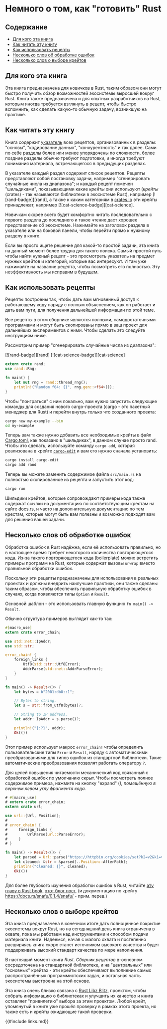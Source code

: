 # Немного о том, как "готовить" Rust

## Содержание

- [Для кого эта книга](#who-this-book-is-for)
- [Как читать эту книгу](#how-to-read-this-book)
- [Как использовать рецепты](#how-to-use-the-recipes)
- [Несколько слов об обработке ошибок](#a-note-about-error-handling)
- [Несколько слов о выборе крейтов](#a-note-about-crate-representation)

## Для кого эта книга

Эта книга предназначена для новичков в Rust, таким образом они могут быстро получить обзор возможностей экосистемы выросшей вокруг Rust. Книга также предназначена и для опытных разработчиков на Rust, которым иногда требуется взглянуть в рецепт, чтобы быстро вспомнить, как сделать какую-то обычную задачу, возникшую на практике.

## Как читать эту книгу

Книга содержит [указатель] всех рецептов, организованных в разделы: "основы", "кодирование данных", "конкурентность" и так далее. Сами по себе разделы более или менее упорядочены по сложности, более поздние разделы обычно требуют подготовки, и иногда требуют понимания материала, встречающегося в предыдущих разделах.

В указателе каждый раздел содержит список рецептов. Рецепты представляют собой постановку задачи, например "сгенерировать случайные числа из диапазона"; и каждый рецепт помечен "шильдиками", показывающими какие *крейты* они используют (*крейты* (crates) - так называются библиотеки в экосистеме Rust), например [![rand-badge]][rand], а также к каким категориям в [crates.io] эти крейты принадлежат, например [![cat-science-badge]][cat-science].

Новичкам скорее всего будет комфортно читать последовательно с первого раздела до последнего и такое чтение даст хорошее представление об экосистеме. Нажимайте на заголовок раздела в указателе или на боковой панели, чтобы перейти прямо к нужному разделу в книге.

Если вы просто ищете решение для какой-то простой задачи, эта книга на данный момент более трудна для такого поиска. Самый простой путь чтобы найти нужный рецепт - это просмотреть указатель на предмет нужных крейтов и категорий, которые вас интересуют. И там уже нажимайте на название рецепта, чтобы посмотреть его полностью. Эту неэффективность мы исправим в будущем.

## Как использовать рецепты

Рецепты построены так, чтобы дать вам мгновенный доступ к работающему коду наряду с полным объяснением, как он работает и дать вам пути, для получения дальнейшей информации по этой теме.

Все рецепты в этом сборнике являются полными, самодостаточными программами и могут быть скопированы прямо в ваш проект для дальнейших экспериментов с ними. Чтобы сделать это следуйте инструкциям ниже.

Рассмотрим пример "сгенерировать случайные числа из диапазона":

[![rand-badge]][rand] [![cat-science-badge]][cat-science]

```rust
extern crate rand;
use rand::Rng;

fn main() {
    let mut rng = rand::thread_rng();
    println!("Random f64: {}", rng.gen::<f64>());
}
```

Чтобы "поиграться" с ним локально, вам нужно запустить следующие команды для создания нового cargo-проекта (cargo - это пакетный менеджер для Rust) и перейти внутрь только что созданного проекта:

```sh
cargo new my-example --bin
cd my-example
```

Теперь вам также нужно добавить все необходимые крейты в файл [Cargo.toml], как показано в "шильдиках", в данном случае просто rand. Чтобы это сделать, используйте команду `cargo add`, которая реализована в крейте [`cargo-edit`] и вам его нужно сначала установить:

```sh
cargo install cargo-edit
cargo add rand
```

Теперь вы можете заменить содержимое файла `src/main.rs` на полностью скопированное из рецепта и запустить этот код:

```sh
cargo run
```

Шильдики крейтов, которые сопровождают примеры кода также содержат ссылки на документацию по соответствующим крестам на сайте [docs.rs], и часто на дополнительную документацию по тем крестам, которые могут быть вам полезны и возможно подходят вам для решения вашей задачи.

## Несколько слов об обработке ошибок

Обработка ошибок в Rust надёжна, если её использовать правильно, но в настоящее время требует некоторого количества повторяющегося кода. Из-за такого повторяющегося кода (boilerplate) можно встретить примеры программ на Rust, которые содержат вызовы `unwrap` вместо правильной обработки ошибок.

Поскольку эти рецепты предназначены для использования в реальных проектах и должны внедрить наилучшие практики, они также сделаны таким образом, чтобы обеспечить правильную обработку ошибок в случаях, когда появляются типы `Option` и `Result`.

Основной шаблон - это использовать главную функцию `fn main() -> Result`.

Обычно структура примеров выглядит как-то так:

```rust
#[macro_use]
extern crate error_chain;

use std::net::IpAddr;
use std::str;

error_chain! {
    foreign_links {
        Utf8(std::str::Utf8Error);
        AddrParse(std::net::AddrParseError);
    }
}

fn main() -> Result<()> {
    let bytes = b"2001:db8::1";

    // Bytes to string.
    let s = str::from_utf8(bytes)?;

    // String to IP address.
    let addr: IpAddr = s.parse()?;

    println!("{:?}", addr);
    Ok(())
}
```

Этот пример использует макрос `error_chain!` чтобы определить пользовательские типы `Error` и
`Result`, наряду с автоматическими преобразованиями для типов ошибок из стандартной библиотеки. Такие автоматические преобразования позволят работать оператору `?`.

Для целей повышения читаемости механический код связанный с обработкой ошибок по умолчанию скрыт. Чтобы посмотреть полное содержимое примера, нажмите на кнопку "expand" (<i class="fa fa-expand">), помещённую в верхнем левом углу фрагмента кода.</i>

```rust
# #[macro_use]
# extern crate error_chain;
extern crate url;

use url::{Url, Position};
#
# error_chain! {
#     foreign_links {
#         UrlParse(url::ParseError);
#     }
# }

fn main() -> Result<()> {
    let parsed = Url::parse("https://httpbin.org/cookies/set?k2=v2&k1=v1")?;
    let cleaned: &str = &parsed[..Position::AfterPath];
    println!("cleaned: {}", cleaned);
    Ok(())
}
```

Для более глубокого изучения обработки ошибок в Rust, читайте [эту главу в Rust book], [этот блог пост], (и документацию по крейту https://docs.rs/snafu/0.1.4/snafu/ - прим. перев.)

## Несколько слов о выборе крейтов

Эта книга предназначена в конечном итоге дать полноценное покрытие экосистемы вокруг Rust, но на сегодняшний день книга ограничена в охвате, пока мы работаем над инструментами и способом подачи материала книги. Надеемся, начав с малого охвата и постепенно расширяясь книга скоро станет источником высокого качества и будет поддерживать высокий стандарт качества по мере наполнения.

В настоящий момент книга _Rust. Сборник рецептов_ в-основном сосредоточена на стандартной библиотеке, и на "центральных" или "основных" крейтах - эти крейты обеспечивают выполнение самых распространённых программистских задач, и остальная часть экосистемы выстроена на этой основе.

Эта книга очень близко связана с [Rust Libz Blitz], проектом, чтобы собрать информацию о библиотеках и улучшить их качество и книга оставляет "привилегию" выбора за этим проектом. Любой крейт, упомянутый в книге уже прошёл проверку в рамках этого проекта, но также есть и крейты ожидающие такой проверки.

{{#include links.md}}


[указатель]: intro.html
[эту главу в Rust book]: https://doc.rust-lang.org/book/error-handling.html
[этот блог пост]: https://brson.github.io/2016/11/30/starting-with-error-chain
[Rust Libz Blitz]: https://docs.rs/error-chain/
[crates.io]: https://internals.rust-lang.org/t/rust-libz-blitz/5184
[docs.rs]: https://crates.io
[Cargo.toml]: https://docs.rs
[`cargo-edit`]: http://doc.crates.io/manifest.html